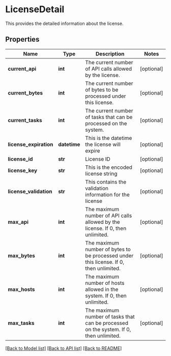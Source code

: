 # LicenseDetail

This provides the detailed information about the license.
## Properties
Name | Type | Description | Notes
------------ | ------------- | ------------- | -------------
**current_api** | **int** | The current number of API calls allowed by the license. | [optional] 
**current_bytes** | **int** | The current number of bytes to be processed under this license. | [optional] 
**current_tasks** | **int** | The current number of tasks that can be processed on the system. | [optional] 
**license_expiration** | **datetime** | This is the datetime the license will expire | [optional] 
**license_id** | **str** | License ID | [optional] 
**license_key** | **str** | This is the encoded license string | [optional] 
**license_validation** | **str** | This contains the validation information for the license | [optional] 
**max_api** | **int** | The maximum number of API calls allowed by the license. If 0, then unlimited. | [optional] 
**max_bytes** | **int** | The maximum number of bytes to be processed under this license.  If 0, then unlimited. | [optional] 
**max_hosts** | **int** | The maximum number of hosts allowed in the system.  If 0, then unlimited. | [optional] 
**max_tasks** | **int** | The maximum number of tasks that can be processed on the system. If 0, then unlimited. | [optional] 

[[Back to Model list]](../README.md#documentation-for-models) [[Back to API list]](../README.md#documentation-for-api-endpoints) [[Back to README]](../README.md)


